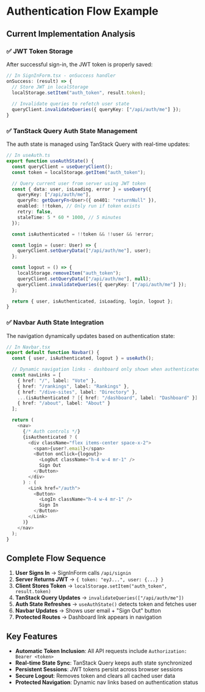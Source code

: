 # Authentication Flow Example

## Current Implementation Analysis

### ✅ JWT Token Storage
After successful sign-in, the JWT token is properly saved:

```typescript
// In SignInForm.tsx - onSuccess handler
onSuccess: (result) => {
  // Store JWT in localStorage
  localStorage.setItem("auth_token", result.token);
  
  // Invalidate queries to refetch user state
  queryClient.invalidateQueries({ queryKey: ["/api/auth/me"] });
}
```

### ✅ TanStack Query Auth State Management
The auth state is managed using TanStack Query with real-time updates:

```typescript
// In useAuth.ts
export function useAuthState() {
  const queryClient = useQueryClient();
  const token = localStorage.getItem("auth_token");

  // Query current user from server using JWT token
  const { data: user, isLoading, error } = useQuery({
    queryKey: ["/api/auth/me"],
    queryFn: getQueryFn<User>({ on401: "returnNull" }),
    enabled: !!token, // Only run if token exists
    retry: false,
    staleTime: 5 * 60 * 1000, // 5 minutes
  });

  const isAuthenticated = !!token && !!user && !error;

  const login = (user: User) => {
    queryClient.setQueryData(["/api/auth/me"], user);
  };

  const logout = () => {
    localStorage.removeItem("auth_token");
    queryClient.setQueryData(["/api/auth/me"], null);
    queryClient.invalidateQueries({ queryKey: ["/api/auth/me"] });
  };

  return { user, isAuthenticated, isLoading, login, logout };
}
```

### ✅ Navbar Auth State Integration
The navigation dynamically updates based on authentication state:

```typescript
// In Navbar.tsx
export default function Navbar() {
  const { user, isAuthenticated, logout } = useAuth();

  // Dynamic navigation links - dashboard only shown when authenticated
  const navLinks = [
    { href: "/", label: "Vote" },
    { href: "/rankings", label: "Rankings" },
    { href: "/dive-sites", label: "Directory" },
    ...(isAuthenticated ? [{ href: "/dashboard", label: "Dashboard" }] : []),
    { href: "/about", label: "About" }
  ];

  return (
    <nav>
      {/* Auth controls */}
      {isAuthenticated ? (
        <div className="flex items-center space-x-2">
          <span>{user?.email}</span>
          <Button onClick={logout}>
            <LogOut className="h-4 w-4 mr-1" />
            Sign Out
          </Button>
        </div>
      ) : (
        <Link href="/auth">
          <Button>
            <LogIn className="h-4 w-4 mr-1" />
            Sign In
          </Button>
        </Link>
      )}
    </nav>
  );
}
```

## Complete Flow Sequence

1. **User Signs In** → SignInForm calls `/api/signin`
2. **Server Returns JWT** → `{ token: "eyJ...", user: {...} }`
3. **Client Stores Token** → `localStorage.setItem("auth_token", result.token)`
4. **TanStack Query Updates** → `invalidateQueries(["/api/auth/me"])`
5. **Auth State Refreshes** → `useAuthState()` detects token and fetches user
6. **Navbar Updates** → Shows user email + "Sign Out" button
7. **Protected Routes** → Dashboard link appears in navigation

## Key Features

- **Automatic Token Inclusion**: All API requests include `Authorization: Bearer <token>`
- **Real-time State Sync**: TanStack Query keeps auth state synchronized
- **Persistent Sessions**: JWT tokens persist across browser sessions
- **Secure Logout**: Removes token and clears all cached user data
- **Protected Navigation**: Dynamic nav links based on authentication status
